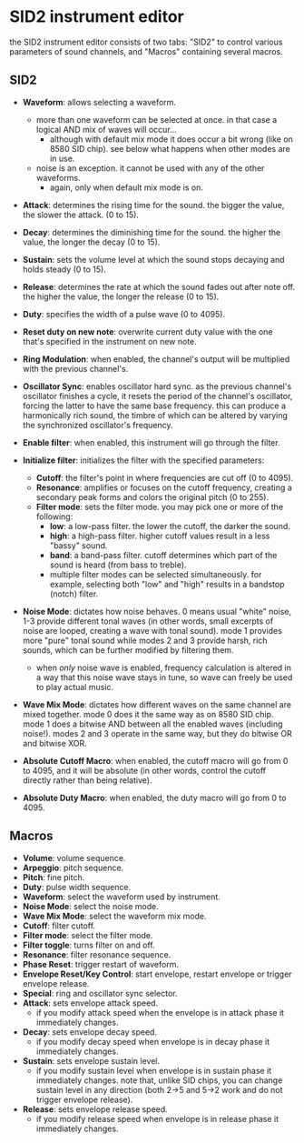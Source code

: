 # SID2 instrument editor

the SID2 instrument editor consists of two tabs: "SID2" to control various parameters of sound channels, and "Macros" containing several macros.

## SID2

- **Waveform**: allows selecting a waveform.
  - more than one waveform can be selected at once. in that case a logical AND mix of waves will occur...
    - although with default mix mode it does occur a bit wrong (like on 8580 SID chip). see below what happens when other modes are in use.
  - noise is an exception. it cannot be used with any of the other waveforms.
    - again, only when default mix mode is on.
- **Attack**: determines the rising time for the sound. the bigger the value, the slower the attack. (0 to 15).
- **Decay**: determines the diminishing time for the sound. the higher the value, the longer the decay (0 to 15).
- **Sustain**: sets the volume level at which the sound stops decaying and holds steady (0 to 15).
- **Release**: determines the rate at which the sound fades out after note off. the higher the value, the longer the release (0 to 15).
- **Duty**: specifies the width of a pulse wave (0 to 4095).
- **Reset duty on new note**: overwrite current duty value with the one that's specified in the instrument on new note.
- **Ring Modulation**: when enabled, the channel's output will be multiplied with the previous channel's.
- **Oscillator Sync**: enables oscillator hard sync. as the previous channel's oscillator finishes a cycle, it resets the period of the channel's oscillator, forcing the latter to have the same base frequency. this can produce a harmonically rich sound, the timbre of which can be altered by varying the synchronized oscillator's frequency.

- **Enable filter**: when enabled, this instrument will go through the filter.
- **Initialize filter**: initializes the filter with the specified parameters:
  - **Cutoff**: the filter's point in where frequencies are cut off (0 to 4095).
  - **Resonance**: amplifies or focuses on the cutoff frequency, creating a secondary peak forms and colors the original pitch (0 to 255).
  - **Filter mode**: sets the filter mode. you may pick one or more of the following:
    - **low**: a low-pass filter. the lower the cutoff, the darker the sound.
    - **high**: a high-pass filter. higher cutoff values result in a less "bassy" sound.
    - **band**: a band-pass filter. cutoff determines which part of the sound is heard (from bass to treble).
    - multiple filter modes can be selected simultaneously. for example, selecting both "low" and "high" results in a bandstop (notch) filter.

- **Noise Mode**: dictates how noise behaves. 0 means usual "white" noise, 1-3 provide different tonal waves (in other words, small excerpts of noise are looped, creating a wave with tonal sound). mode 1 provides more "pure" tonal sound while modes 2 and 3 provide harsh, rich sounds, which can be further modified by filtering them.
  - when *only* noise wave is enabled, frequency calculation is altered in a way that this noise wave stays in tune, so wave can freely be used to play actual music.
- **Wave Mix Mode**: dictates how different waves on the same channel are mixed together. mode 0 does it the same way as on 8580 SID chip. mode 1 does a bitwise AND between all the enabled waves (including noise!). modes 2 and 3 operate in the same way, but they do bitwise OR and bitwise XOR. 

- **Absolute Cutoff Macro**: when enabled, the cutoff macro will go from 0 to 4095, and it will be absolute (in other words, control the cutoff directly rather than being relative).
- **Absolute Duty Macro**: when enabled, the duty macro will go from 0 to 4095.

## Macros

- **Volume**: volume sequence.
- **Arpeggio**: pitch sequence.
- **Pitch**: fine pitch.
- **Duty**: pulse width sequence.
- **Waveform**: select the waveform used by instrument.
- **Noise Mode**: select the noise mode.
- **Wave Mix Mode**: select the waveform mix mode.
- **Cutoff**: filter cutoff.
- **Filter mode**: select the filter mode.
- **Filter toggle**: turns filter on and off.
- **Resonance**: filter resonance sequence.
- **Phase Reset**: trigger restart of waveform.
- **Envelope Reset/Key Control**: start envelope, restart envelope or trigger envelope release.
- **Special**: ring and oscillator sync selector.
- **Attack**: sets envelope attack speed.
  - if you modify attack speed when the envelope is in attack phase it immediately changes.
- **Decay**: sets envelope decay speed.
  - if you modify decay speed when envelope is in decay phase it immediately changes.
- **Sustain**: sets envelope sustain level.
  - if you modify sustain level when envelope is in sustain phase it immediately changes. note that, unlike SID chips, you can change sustain level in any direction (both 2->5 and 5->2 work and do not trigger envelope release).
- **Release**: sets envelope release speed.
  - if you modify release speed when envelope is in release phase it immediately changes.
